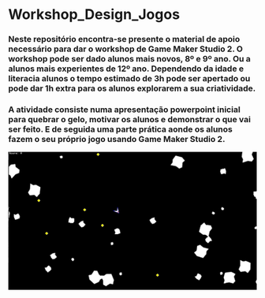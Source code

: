 # Workshop_Design_Jogos


### Neste repositório encontra-se presente o material de apoio necessário para dar o workshop de Game Maker Studio 2. O workshop pode ser dado alunos mais novos, 8º e 9º ano. Ou a alunos mais experientes de 12º ano. Dependendo da idade e literacia alunos o tempo estimado de 3h pode ser apertado ou pode dar 1h extra para os alunos explorarem a sua criatividade.
### A atividade consiste numa apresentação powerpoint inicial para quebrar o gelo, motivar os alunos e demonstrar o que vai ser feito. E de seguida uma parte prática aonde os alunos fazem o seu próprio jogo usando Game Maker Studio 2. 


![gameplay example](Misc/gameplay_example.png)